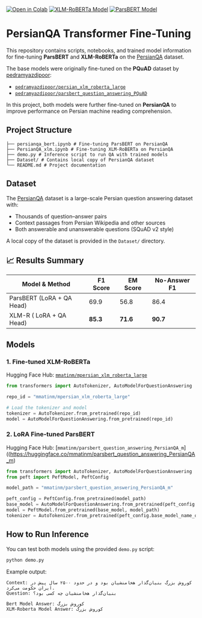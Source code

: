 
[![Open in Colab](https://colab.research.google.com/assets/colab-badge.svg)](https://colab.research.google.com/github/mmatinm/PersianQA-Bert-XLMRoberta-FineTuning/blob/main/demo.ipynb)
[![XLM-RoBERTa Model](https://img.shields.io/badge/HuggingFace-mpersian_xlm_roberta_large-yellow?logo=huggingface)](https://huggingface.co/mmatinm/mpersian_xlm_roberta_large)
[![ParsBERT Model](https://img.shields.io/badge/HuggingFace-parsbert_question_answering_PersianQA_m-yellow?logo=huggingface)](https://huggingface.co/mmatinm/parsbert_question_answering_PersianQA_m)

# PersianQA Transformer Fine-Tuning

This repository contains scripts, notebooks, and trained model information for fine-tuning **ParsBERT** and **XLM-RoBERTa** on the [PersianQA](https://github.com/sajjjadayobi/PersianQA) dataset.  

The base models were originally fine-tuned on the **PQuAD** dataset by [pedramyazdipoor](https://huggingface.co/pedramyazdipoor):
- [`pedramyazdipoor/persian_xlm_roberta_large`](https://huggingface.co/pedramyazdipoor/persian_xlm_roberta_large)
- [`pedramyazdipoor/parsbert_question_answering_PQuAD`](https://huggingface.co/pedramyazdipoor/parsbert_question_answering_PQuAD)

In this project, both models were further fine-tuned on **PersianQA** to improve performance on Persian machine reading comprehension.


## Project Structure

```
├── persianqa_bert.ipynb # Fine-tuning ParsBERT on PersianQA
├── PersianQA_xlm.ipynb # Fine-tuning XLM-RoBERTa on PersianQA
├── demo.py # Inference script to run QA with trained models
├── Dataset/ # Contains local copy of PersianQA dataset
└── README.md # Project documentation
```


## Dataset

The [PersianQA](https://github.com/sajjjadayobi/PersianQA) dataset is a large-scale Persian question answering dataset with:
- Thousands of question–answer pairs
- Context passages from Persian Wikipedia and other sources
- Both answerable and unanswerable questions (SQuAD v2 style)

A local copy of the dataset is provided in the `Dataset/` directory.


## 📈 Results Summary

| Model & Method               | F1 Score | EM Score | No-Answer F1 |
|-----------------------------|----------|----------|--------------|
| ParsBERT (LoRA + QA Head)   | 69.9     | 56.8     | 86.4         |
| XLM-R ( LoRA + QA Head)    | **85.3** | **71.6** | **90.7**     |


## Models

### 1. Fine-tuned XLM-RoBERTa
Hugging Face Hub: [`mmatinm/mpersian_xlm_roberta_large`](https://huggingface.co/mmatinm/mpersian_xlm_roberta_large)  

```python
from transformers import AutoTokenizer, AutoModelForQuestionAnswering

repo_id = "mmatinm/mpersian_xlm_roberta_large"

# Load the tokenizer and model
tokenizer = AutoTokenizer.from_pretrained(repo_id)
model = AutoModelForQuestionAnswering.from_pretrained(repo_id)
```


### 2. LoRA Fine-tuned ParsBERT

Hugging Face Hub: [`mmatinm/parsbert_question_answering_PersianQA_m`]((https://huggingface.co/mmatinm/parsbert_question_answering_PersianQA_m)

```python
from transformers import AutoTokenizer, AutoModelForQuestionAnswering
from peft import PeftModel, PeftConfig

model_path = "mmatinm/parsbert_question_answering_PersianQA_m"

peft_config = PeftConfig.from_pretrained(model_path)
base_model = AutoModelForQuestionAnswering.from_pretrained(peft_config.base_model_name_or_path)
model = PeftModel.from_pretrained(base_model, model_path)
tokenizer = AutoTokenizer.from_pretrained(peft_config.base_model_name_or_path)
```

## How to Run Inference

You can test both models using the provided `demo.py` script:

```bash
python demo.py
```

Example output:
```
Context: کوروش بزرگ بنیان‌گذار هخامنشیان بود و در حدود ۲۵۰۰ سال پیش در ایران حکومت می‌کرد.
Question: بنیان‌گذار هخامنشیان چه کسی بود؟

Bert Model Answer: کوروش بزرگ
XLM-Roberta Model Answer: کوروش بزرگ
```





